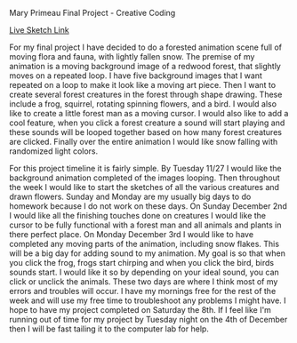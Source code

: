 Mary Primeau
Final Project - Creative Coding

[Live Sketch Link](https://mprimeau1.github.io/120v2/finalproject/index.html)

For my final project I have decided to do a forested animation scene full of moving flora and fauna, with lightly fallen snow.  The premise of my animation is a moving background image of a redwood forest, that slightly moves on a repeated loop.  I have five background images that I want repeated on a loop to make it look like a moving art piece. Then I want to create several forest creatures in the forest through shape drawing.  These include a frog, squirrel, rotating spinning flowers, and a bird. I would also like to create a little forest man as a moving cursor.  I would also like to add a cool feature, when you click a forest creature a sound will start playing and these sounds will be looped together based on how many forest creatures are clicked.  Finally over the entire animation I would like snow falling with randomized light colors.

For this project timeline it is fairly simple.  By Tuesday 11/27 I would like the background animation completed of the images looping.  Then throughout the week I would like to start the sketches of all the various creatures and drawn flowers. Sunday and Monday are my usually big days to do homework because I do not work on these days.  On Sunday December 2nd I would like all the finishing touches done on creatures I would like the cursor to be fully functional with a forest man and all animals and plants in there perfect place.  On Monday December 3rd  I would like to have completed any moving parts of the animation, including snow flakes. This will be a big day for adding sound to my animation.  My goal is so that when you click the frog, frogs start chirping and when you click the bird, birds sounds start.  I would like it so by depending on your ideal sound, you can click or unclick the animals. These two days are where I think most of my errors and troubles will occur.  I have my mornings free for the rest of the week and will use my free time to troubleshoot any problems I might have.  I hope to have my project completed on Saturday the 8th.  If I feel like I'm running out of time for my project by Tuesday night on the 4th of December then I will be fast tailing it to the computer lab for help.
